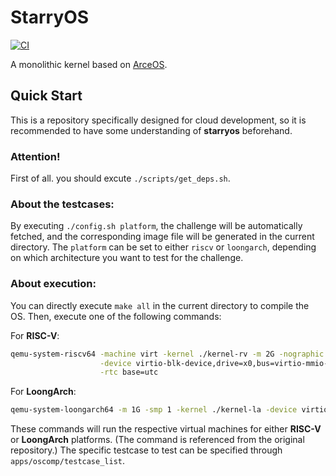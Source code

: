 # StarryOS

[![CI](https://github.com/arceos-org/starry-next/actions/workflows/ci.yml/badge.svg?branch=main)](https://github.com/arceos-org/starry-next/actions/workflows/ci.yml)

A monolithic kernel based on [ArceOS](https://github.com/arceos-org/arceos).

## Quick Start


This is a repository specifically designed for cloud development, so it is recommended to have some understanding of **starryos** beforehand.

### Attention!
First of all. you should excute `./scripts/get_deps.sh`.
### About the testcases:
By executing `./config.sh platform`, the challenge will be automatically fetched, and the corresponding image file will be generated in the current directory. The `platform` can be set to either `riscv` or `loongarch`, depending on which architecture you want to test for the challenge.

### About execution:
You can directly execute `make all` in the current directory to compile the OS. Then, execute one of the following commands:

For **RISC-V**:
```bash
qemu-system-riscv64 -machine virt -kernel ./kernel-rv -m 2G -nographic -smp 2 -bios default -drive file=sdcard-riscv.img,if=none,format=raw,id=x0 \
                    -device virtio-blk-device,drive=x0,bus=virtio-mmio-bus.0 -no-reboot -device virtio-net-device,netdev=net -netdev user,id=net \
                    -rtc base=utc
```

For **LoongArch**:
```bash
qemu-system-loongarch64 -m 1G -smp 1 -kernel ./kernel-la -device virtio-blk-pci,drive=disk0 -drive id=disk0,if=none,format=raw,file=sdcard-loongarch.img -no-reboot -device virtio-net-pci,netdev=net0 -netdev user,id=net0,hostfwd=tcp::5555-:5555,hostfwd=udp::5555-:5555 -nographic
```

These commands will run the respective virtual machines for either **RISC-V** or **LoongArch** platforms.
(The command is referenced from the original repository.)
The specific testcase to test can be specified through `apps/oscomp/testcase_list`.

